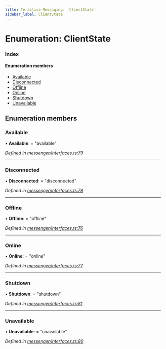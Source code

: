```yaml
---
title: Teraslice Messaging: `ClientState`
sidebar_label: ClientState
---
```


# Enumeration: ClientState

### Index

#### Enumeration members

* [Available](clientstate.md#available)
* [Disconnected](clientstate.md#disconnected)
* [Offline](clientstate.md#offline)
* [Online](clientstate.md#online)
* [Shutdown](clientstate.md#shutdown)
* [Unavailable](clientstate.md#unavailable)

## Enumeration members

###  Available

• **Available**: = "available"

*Defined in [messenger/interfaces.ts:79](https://github.com/terascope/teraslice/blob/6aab1cd2/packages/teraslice-messaging/src/messenger/interfaces.ts#L79)*

___

###  Disconnected

• **Disconnected**: = "disconnected"

*Defined in [messenger/interfaces.ts:78](https://github.com/terascope/teraslice/blob/6aab1cd2/packages/teraslice-messaging/src/messenger/interfaces.ts#L78)*

___

###  Offline

• **Offline**: = "offline"

*Defined in [messenger/interfaces.ts:76](https://github.com/terascope/teraslice/blob/6aab1cd2/packages/teraslice-messaging/src/messenger/interfaces.ts#L76)*

___

###  Online

• **Online**: = "online"

*Defined in [messenger/interfaces.ts:77](https://github.com/terascope/teraslice/blob/6aab1cd2/packages/teraslice-messaging/src/messenger/interfaces.ts#L77)*

___

###  Shutdown

• **Shutdown**: = "shutdown"

*Defined in [messenger/interfaces.ts:81](https://github.com/terascope/teraslice/blob/6aab1cd2/packages/teraslice-messaging/src/messenger/interfaces.ts#L81)*

___

###  Unavailable

• **Unavailable**: = "unavailable"

*Defined in [messenger/interfaces.ts:80](https://github.com/terascope/teraslice/blob/6aab1cd2/packages/teraslice-messaging/src/messenger/interfaces.ts#L80)*
